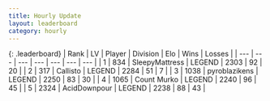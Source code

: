 ```yaml
---
title: Hourly Update
layout: leaderboard
category: hourly
---
```


{: .leaderboard}
| Rank | LV | Player | Division | Elo | Wins | Losses |
| --- | --- | --- | --- | --- | --- | --- |
| <span data-change="0">1</span> | 834 | <span title="ID: 153129">SleepyMattress</span> | LEGEND | <span data-change="0">2303</span> | <span data-change="0">92</span> | <span data-change="0">20</span> |
| <span data-change="0">2</span> | 317 | <span title="ID: 619928">Callisto</span> | LEGEND | <span data-change="7">2284</span> | <span data-change="1">51</span> | <span data-change="0">7</span> |
| <span data-change="0">3</span> | 1038 | <span title="ID: 143220">pyroblazikens</span> | LEGEND | <span data-change="0">2250</span> | <span data-change="0">83</span> | <span data-change="0">30</span> |
| <span data-change="0">4</span> | 1065 | <span title="ID: 498323">Count Murko</span> | LEGEND | <span data-change="0">2240</span> | <span data-change="0">96</span> | <span data-change="0">45</span> |
| <span data-change="0">5</span> | 2324 | <span title="ID: 304661">AcidDownpour</span> | LEGEND | <span data-change="0">2238</span> | <span data-change="0">88</span> | <span data-change="0">43</span> |